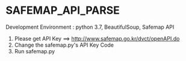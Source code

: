 # SAFEMAP_API_PARSE
Development Environment : python 3.7, BeautifulSoup, Safemap API

1. Please get API Key ==> http://www.safemap.go.kr/dvct/openAPI.do
2. Change the safemap.py's API Key Code
3. Run safemap.py
